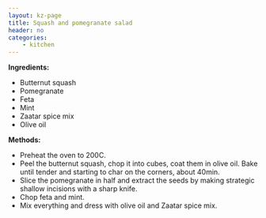 ```yaml
---
layout: kz-page
title: Squash and pomegranate salad
header: no
categories:
    - kitchen
---
```


**Ingredients:**

* Butternut squash
* Pomegranate
* Feta
* Mint
* Zaatar spice mix
* Olive oil

**Methods:**

* Preheat the oven to 200C.
* Peel the butternut squash, chop it into cubes, coat them in olive oil. Bake until tender and starting to char on the corners, about 40min.
* Slice the pomegranate in half and extract the seeds by making strategic shallow incisions with a sharp knife.
* Chop feta and mint.
* Mix everything and dress with olive oil and Zaatar spice mix.
